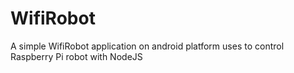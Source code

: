 # WifiRobot
A simple WifiRobot application on android platform uses to control Raspberry Pi robot with NodeJS
